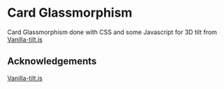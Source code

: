 # Card Glassmorphism
Card Glassmorphism done with CSS and some Javascript for 3D tilt from [Vanilla-tilt.js](https://micku7zu.github.io/vanilla-tilt.js/)
## Acknowledgements

[Vanilla-tilt.js](https://micku7zu.github.io/vanilla-tilt.js/)

